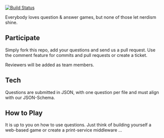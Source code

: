 
[![Build Status](http://travis-ci.org/mkorfmann/polynomials.png)](http://travis-ci.org/mkorfmann/polynomials)

Everybody loves question & answer games, but none of those let nerdism 
shine.

## Participate

Simply fork this repo, add your questions and send us a pull request. 
Use the comment feature for commits and pull requests or create a ticket.

Reviewers will be added as team members.

## Tech

Questions are submitted in JSON, with one question per file and must 
align with our JSON-Schema.

## How to Play

It is up to you on how to use questions. Just think of building yourself 
a web-based game or create a print-service middleware ...
